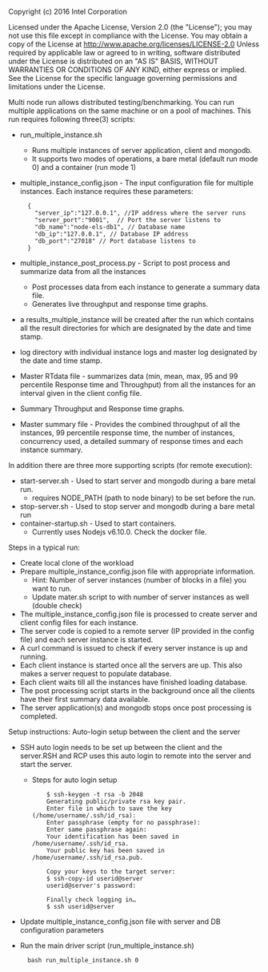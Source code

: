 Copyright (c) 2016 Intel Corporation 

 Licensed under the Apache License, Version 2.0 (the "License");
 you may not use this file except in compliance with the License.
 You may obtain a copy of the License at
      http://www.apache.org/licenses/LICENSE-2.0
 Unless required by applicable law or agreed to in writing, software
 distributed under the License is distributed on an "AS IS" BASIS,
 WITHOUT WARRANTIES OR CONDITIONS OF ANY KIND, either express or implied.
 See the License for the specific language governing permissions and
 limitations under the License.

Multi node run allows distributed testing/benchmarking. You can run multiple applications on the same machine or on a pool of machines. This run requires following three(3) scripts:
 - run_multiple_instance.sh 
   - Runs multiple instances of server application, client and mongodb.
   - It supports two modes of operations, a bare metal (default run mode 0) and a container (run mode 1)

 - multiple_instance_config.json - The input configuration file for multiple instances. Each instance requires these parameters:
    ```
      {
        "server_ip":"127.0.0.1", //IP address where the server runs
        "server_port":"9001",  // Port the server listens to
        "db_name":"node-els-db1", // Database name
        "db_ip":"127.0.0.1", // Database IP address
        "db_port":"27018" // Port database listens to
      }
    ```
 - multiple_instance_post_process.py - Script to post process and summarize data from all the instances
    -  Post processes data from each instance to generate a summary data file.
    -  Generates live throughput and response time graphs.

 - a results_multiple_instance will be created after the run which contains all the result directories for which are designated by the date and time stamp.
  - log directory with individual instance logs and master log designated by the date and time stamp.
  - Master RTdata file - summarizes data (min, mean, max, 95 and 99 percentile Response time and Throughput) from all the instances for an interval given in the client config file.
  - Summary Throughput and Response time graphs.
  - Master summary file - Provides the combined throughput of all the instances, 99 percentile response time, the number of instances, concurrency used, a detailed summary of response times and each instance summary.

In addition there are three more supporting scripts (for remote execution):
 - start-server.sh - Used to start server and mongodb during a bare metal run.
   - requires NODE_PATH (path to node binary) to be set before the run.
 - stop-server.sh - Used to stop server and mongodb during a bare metal run
 - container-startup.sh - Used to start containers.
   - Currently uses Nodejs v6.10.0. Check the docker file.

Steps in a typical run:
 - Create local clone of the workload
 - Prepare multiple_instance_config.json file with appropriate information.
   - Hint: Number of server instances (number of blocks in a file) you want to run.
   - Update mater.sh script to with number of server instances as well (double check)
 - The multiple_instance_config.json file is processed to create server and client config files for each instance.
 - The server code is copied to a remote server (IP provided in the config file) and each server instance is started.
 - A curl command is issued to check if every server instance is up and running.
 - Each client instance is started once all the servers are up. This also makes a server request to populate database.
 - Each client waits till all the instances have finished loading database.
 - The post processing script starts in the background once all the clients have their first summary data available.
 - The server application(s) and mongodb stops once post processing is completed.

Setup instructions:
Auto-login setup between the client and the server
  - SSH auto login needs to be set up between the client and the server.RSH and RCP uses this auto login to remote into the server and start the server.
    - Steps for auto login setup
      ```
          $ ssh-keygen -t rsa -b 2048
          Generating public/private rsa key pair.
          Enter file in which to save the key (/home/username/.ssh/id_rsa):
          Enter passphrase (empty for no passphrase):
          Enter same passphrase again:
          Your identification has been saved in /home/username/.ssh/id_rsa.
          Your public key has been saved in /home/username/.ssh/id_rsa.pub.

          Copy your keys to the target server:
          $ ssh-copy-id userid@server
          userid@server's password:

          Finally check logging in…
          $ ssh userid@server
      ```
  - Update multiple_instance_config.json file with server and DB configuration parameters

  - Run the main driver script (run_multiple_instance.sh)
    ```
      bash run_multiple_instance.sh 0
    ```
